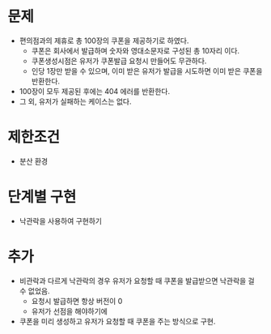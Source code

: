 # 문제
- 편의점과의 제휴로 총 100장의 쿠폰을 제공하기로 하였다.
  - 쿠폰은 회사에서 발급하며 숫자와 영대소문자로 구성된 총 10자리 이다.
  - 쿠폰생성시점은 유저가 쿠폰발급 요청시 만들어도 무관하다.
  - 인당 1장만 받을 수 있으며, 이미 받은 유저가 발급을 시도하면 이미 받은 쿠폰을 반환한다.
- 100장이 모두 제공된 후에는 404 에러를 반환한다.
- 그 외, 유저가 실패하는 케이스는 없다.

# 제한조건
- 분산 환경

# 단계별 구현

- 낙관락을 사용하여 구현하기

# 추가
- 비관락과 다르게 낙관락의 경우 유저가 요청할 때 쿠폰을 발급받으면 낙관락을 걸 수 없었음.
  - 요청시 발급하면 항상 버전이 0
  - 유저가 선점을 해야하기에 
- 쿠폰을 미리 생성하고 유저가 요청할 때 쿠폰을 주는 방식으로 구현.
